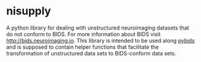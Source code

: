# nisupply
A python library for dealing with unstructured neuroimaging datasets that do not conform to BIDS. For more information about BIDS
visit http://bids.neuroimaging.io. This library is intended to be used along [pybids](https://github.com/bids-standard/pybids) and is supposed to contain helper functions that facilitate 
the transformation of unstructured data sets to BIDS-conform data sets.